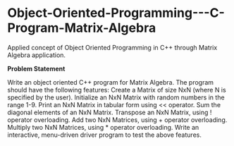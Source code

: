 # Object-Oriented-Programming---C-Program-Matrix-Algebra
Applied concept of Object Oriented Programming in C++ through Matrix Algebra application.


**Problem Statement**

Write an object oriented C++ program for Matrix Algebra. The program should have the following features:
Create a Matrix of size NxN (where N is specified by the user).
Initialize an NxN Matrix with random numbers in the range 1-9.
Print an NxN Matrix in tabular form using << operator.
Sum the diagonal elements of an NxN Matrix.
Transpose an NxN Matrix, using ! operator overloading.
Add two NxN Matrices, using + operator overloading.
Multiply two NxN Matrices, using * operator overloading.
Write an interactive, menu-driven driver program to test the above features.
